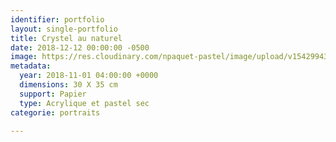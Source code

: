 ```yaml
---
identifier: portfolio
layout: single-portfolio
title: Crystel au naturel
date: 2018-12-12 00:00:00 -0500
image: https://res.cloudinary.com/npaquet-pastel/image/upload/v1542994395/Version-2-20.jpg
metadata:
  year: 2018-11-01 04:00:00 +0000
  dimensions: 30 X 35 cm
  support: Papier
  type: Acrylique et pastel sec
categorie: portraits

---
```

